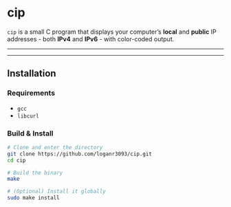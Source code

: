 # cip

`cip` is a small C program that displays your computer’s **local** and **public** IP addresses - both **IPv4** and **IPv6** - with color-coded output.

---

---

## Installation

### Requirements

- `gcc`
- `libcurl`

### Build & Install

```bash
# Clone and enter the directory
git clone https://github.com/loganr3093/cip.git
cd cip

# Build the binary
make

# (Optional) Install it globally
sudo make install
